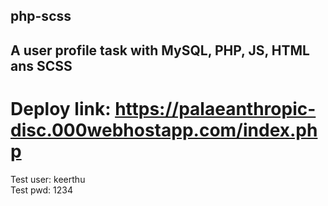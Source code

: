 ## php-scss

## A user profile task with MySQL, PHP, JS, HTML ans SCSS

# Deploy link: https://palaeanthropic-disc.000webhostapp.com/index.php

Test user: keerthu <br>
Test pwd: 1234
